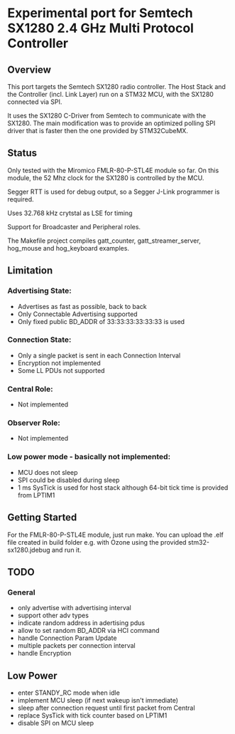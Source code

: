 # Experimental port for Semtech SX1280 2.4 GHz Multi Protocol Controller

## Overview

This port targets the Semtech SX1280 radio controller. The Host Stack and the Controller (incl. Link Layer) run on a STM32 MCU, with the SX1280 connected via SPI.

It uses the SX1280 C-Driver from Semtech to communicate with the SX1280. The main modification was to provide an optimized polling SPI driver that is faster then the one provided by STM32CubeMX.

## Status

Only tested with the Miromico FMLR-80-P-STL4E module so far. On this module, the 52 Mhz clock for the SX1280 is controlled by the MCU.

Segger RTT is used for debug output, so a Segger J-Link programmer is required.

Uses 32.768 kHz crytstal as LSE for timing

Support for Broadcaster and Peripheral roles.

The Makefile project compiles gatt_counter, gatt_streamer_server, hog_mouse and hog_keyboard examples.

## Limitation

### Advertising State:
- Advertises as fast as possible, back to back
- Only Connectable Advertising supported
- Only fixed public BD_ADDR of 33:33:33:33:33:33 is used

### Connection State:
- Only a single packet is sent in each Connection Interval
- Encryption not implemented
- Some LL PDUs not supported

### Central Role:
- Not implemented

### Observer Role:
- Not implemented

### Low power mode - basically not implemented:
- MCU does not sleep
- SPI could be disabled during sleep
- 1 ms SysTick is used for host stack although 64-bit tick time is provided from LPTIM1

## Getting Started

For the FMLR-80-P-STL4E module, just run make. You can upload the .elf file created in build folder e.g. with Ozone using the provided stm32-sx1280.jdebug and run it.


## TODO

### General
- only advertise with advertising interval
- support other adv types
- indicate random address in adertising pdus
- allow to set random BD_ADDR via HCI command
- handle Connection Param Update
- multiple packets per connection interval
- handle Encryption

## Low Power
- enter STANDY_RC mode when idle
- implement MCU sleep (if next wakeup isn't immediate)
- sleep after connection request until first packet from Central
- replace SysTick with tick counter based on LPTIM1
- disable SPI on MCU sleep

